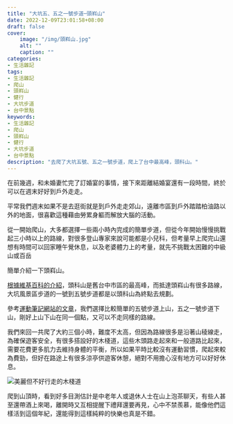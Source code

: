 ```yaml
---
title: "大坑五、五之一號步道─頭嵙山"
date: 2022-12-09T23:01:58+08:00
draft: false
cover:
    image: "/img/頭嵙山.jpg"
    alt: ""
    caption: ""
categories: 
- 生活雜記
tags: 
- 生活雜記
- 爬山
- 頭嵙山
- 健行
- 大坑步道
- 台中景點
keywords:
- 生活雜記
- 爬山
- 頭嵙山
- 健行
- 大坑步道
- 台中景點
description: "去爬了大坑五號、五之一號步道，爬上了台中最高峰，頭科山。"
---
```

在前幾週，和未婚妻忙完了訂婚宴的事情，接下來距離結婚宴還有一段時間，終於可以在週末好好到戶外走走。

平常我們週末如果不是去逛街就是到戶外走走郊山，遠離市區到戶外踏踏柏油路以外的地面，很喜歡這種藉由勞累身軀而解放大腦的活動。

從一開始爬山，大多都選擇一些兩小時內完成的簡單步道，但從今年開始慢慢挑戰起三小時以上的路線，對很多登山專家來說可能都是小兒科，但考量早上爬完山還想有時間可以回家睡午覺休息，以及老婆體力上的考量，就先不挑戰太困難的中級山或百岳

簡單介紹一下頭嵙山。

[根據維基百科的介紹](https://zh.wikipedia.org/zh-tw/%E9%A0%AD%E5%B5%99%E5%B1%B1)，頭科山是舊台中市區的最高峰，而抵達頭嵙山有很多路線，大坑風景區步道的一號到五號步道都是以頭科山為終點去規劃。

參考[運動筆記網站的文章](https://hiking.biji.co/index.php?q=trail&act=detail&id=848)，我們選擇比較簡單的五號步道上山，五之一號步道下山，剛好上山下山在同一個點，又可以不走同樣的路線。

我們來回一共爬了大約三個小時，難度不太高，但因為路線很多是沿著山稜線走，為確保遊客安全，有很多搭設好的木棧道，這些木頭路走起來和一般道路比起來，需要花費更多肌力去維持身體的平衡，所以如果平時比較沒有運動習慣，爬起來較為費勁，但好在路途上有很多涼亭供遊客休憩，絕對不用擔心沒有地方可以好好休息。

![美麗但不好行走的木棧道](/img/木頭路.jpg)

爬到山頂時，看到好多目測估計是中老年人或退休人士在山上泡茶聊天，有些人甚至還帶酒上來喝，離開時又互相提醒下禮拜還要再見，心中不禁羨慕，能像他們這樣活到這個年紀，還能得到這樣純粹的快樂也真是不錯。
